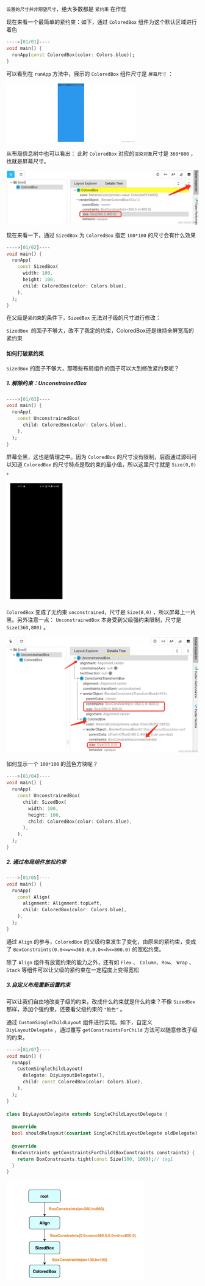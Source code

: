 `设置的尺寸并非期望尺寸`，绝大多数都是 `紧约束` 在作怪

现在来看一个最简单的紧约束：如下，通过 `ColoredBox` 组件为这个默认区域进行着色

```dart
---->[01/01]----
void main() {
  runApp(const ColoredBox(color: Colors.blue));
}

```

可以看到在 `runApp` 方法中，展示的 `ColoredBox` 组件尺寸是 `屏幕尺寸` ：

<img src="./images/05ca2d12d027436d837b1de5a269c494~tplv-k3u1fbpfcp-jj-mark:3024:0:0:0:q75.awebp.png" alt="img" style="zoom:33%;" />

从布局信息树中也可以看出： 此时 `ColoredBox` 对应的`渲染对象`尺寸是 `360*800` ，也就是屏幕尺寸。

![img](./images/50113d9aead5437a9e89d09d77f5755f~tplv-k3u1fbpfcp-jj-mark:3024:0:0:0:q75.awebp.png)

现在来看一下，通过 `SizedBox` 为 `ColoredBox` 指定 `100*100` 的尺寸会有什么效果

```dart
---->[01/02]----
void main() {
  runApp(
    const SizedBox(
      width: 100,
      height: 100,
      child: ColoredBox(color: Colors.blue),
    ),
  );
}

```

在父级是`紧约束`的条件下，`SizedBox` 无法对子级的尺寸进行修改：

`SizedBox `的面子不够大，改不了我定的约束，ColoredBox还是维持全屏宽高的紧约束

#### 如何打破紧约束

`SizedBox` 的面子不够大，那哪些布局组件的面子可以大到修改紧约束呢？

##### 1. 解除约束：UnconstrainedBox

```dart
---->[01/03]----
void main() {
  runApp(
    const UnconstrainedBox(
      child: ColoredBox(color: Colors.blue),
    ),
  );
}

```

屏幕全黑，这也是情理之中。因为 `ColoredBox` 的尺寸没有限制，后面通过源码可以知道 `ColoredBox` 的尺寸特点是取约束的最小值，所以这里尺寸就是 `Size(0,0)` 。

<img src="./images/image-20250318105230339.png" alt="image-20250318105230339" style="zoom:50%;" />

`ColoredBox` 变成了无约束 `unconstrained`，尺寸是 `Size(0,0)` ，所以屏幕上一片黑。另外注意一点： `UnconstrainedBox` 本身受到父级强约束限制，尺寸是 `Size(360,800)` 。

<img src="./images/558b6dea4cbc4ce3ab8ccab43d7654ac~tplv-k3u1fbpfcp-jj-mark:3024:0:0:0:q75.awebp.png" alt="img" style="zoom:50%;" />

如何显示一个 `100*100` 的蓝色方块呢？

```dart
---->[01/04]----
void main() {
  runApp(
    const UnconstrainedBox(
      child: SizedBox(
        width: 100,
        height: 100,
        child: ColoredBox(color: Colors.blue),
      ),
    ),
  );
}

```

##### 2. 通过布局组件放松约束

```dart
---->[01/05]----
void main() {
  runApp(
    const Align(
      alignment: Alignment.topLeft,
      child: ColoredBox(color: Colors.blue),
    ),
  );
}

```

通过 `Align` 的参与，`ColoredBox` 的父级约束发生了变化，由原来的紧约束，变成了 `BoxConstraints(0.0<=w<=360.0,0.0<=h<=800.0)` 的宽松约束。

除了 `Align` 组件有放宽约束的能力之外，还有如 `Flex` 、 `Column`、`Row`、 `Wrap` 、`Stack` 等组件可以让父级的紧约束在一定程度上变得宽松



##### 3.自定义布局重新设置约束

可以让我们自由地改变子级的约束，改成什么约束就是什么约束？不像 `SizedBox` 那样，添加个强约束，还要看父级约束的 `"脸色"` 。

通过 `CustomSingleChildLayout` 组件进行实现。如下，自定义 `DiyLayoutDelegate` ，通过覆写 `getConstraintsForChild` 方法可以随意修改子级的约束。

```dart
---->[01/07]----
void main() {
  runApp(
    CustomSingleChildLayout(
      delegate: DiyLayoutDelegate(),
      child: const ColoredBox(color: Colors.blue),
    ),
  );
}

class DiyLayoutDelegate extends SingleChildLayoutDelegate {
  
  @override
  bool shouldRelayout(covariant SingleChildLayoutDelegate oldDelegate) => false;

  @override
  BoxConstraints getConstraintsForChild(BoxConstraints constraints) {
    return BoxConstraints.tight(const Size(100, 100));// tag1
  }
}

```

<img src="./images/image-20250318105600293.png" alt="image-20250318105600293" style="zoom:50%;" />









